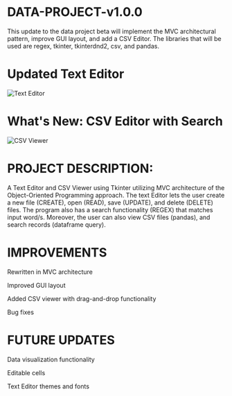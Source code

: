 # DATA-PROJECT-v1.0.0

This update to the data project beta will implement the MVC architectural pattern, improve GUI layout, and add a CSV Editor. 
The libraries that will be used are regex, tkinter, tkinterdnd2, csv, and pandas. 

# Updated Text Editor
![Text Editor](https://github.com/johanncatalla/DATA-PROJECT-v1.0/blob/main/images/text_editor_new.png)

# What's New: CSV Editor with Search
![CSV Viewer](https://github.com/johanncatalla/DATA-PROJECT-v1.0/blob/main/images/CSV%20viewer_new1.png)

# PROJECT DESCRIPTION:

A Text Editor and CSV Viewer using Tkinter utilizing MVC architecture of the Object-Oriented Programming approach. The text Editor lets the user create a new file (CREATE), open (READ), save (UPDATE), and delete (DELETE) files. The program also has a search functionality (REGEX) that matches input word/s. Moreover, the user can also view CSV files (pandas), and search records (dataframe query). 

# IMPROVEMENTS

Rewritten in MVC architecture

Improved GUI layout

Added CSV viewer with drag-and-drop functionality

Bug fixes

# FUTURE UPDATES
Data visualization functionality 

Editable cells

Text Editor themes and fonts

